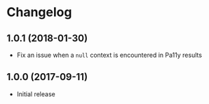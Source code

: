 
# Changelog

## 1.0.1 (2018-01-30)

  * Fix an issue when a `null` context is encountered in Pa11y results

## 1.0.0 (2017-09-11)

  * Initial release
